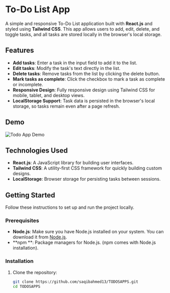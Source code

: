 # To-Do List App

A simple and responsive To-Do List application built with **React.js** and styled using **Tailwind CSS**. This app allows users to add, edit, delete, and toggle tasks, and all tasks are stored locally in the browser's local storage.

## Features

- **Add tasks**: Enter a task in the input field to add it to the list.
- **Edit tasks**: Modify the task's text directly in the list.
- **Delete tasks**: Remove tasks from the list by clicking the delete button.
- **Mark tasks as complete**: Click the checkbox to mark a task as complete or incomplete.
- **Responsive Design**: Fully responsive design using Tailwind CSS for mobile, tablet, and desktop views.
- **LocalStorage Support**: Task data is persisted in the browser's local storage, so tasks remain even after a page refresh.

## Demo

![Todo App Demo](./https://todoxapps.netlify.app/)

## Technologies Used

- **React.js**: A JavaScript library for building user interfaces.
- **Tailwind CSS**: A utility-first CSS framework for quickly building custom designs.
- **LocalStorage**: Browser storage for persisting tasks between sessions.

## Getting Started

Follow these instructions to set up and run the project locally.

### Prerequisites

- **Node.js**: Make sure you have Node.js installed on your system. You can download it from [Node.js](https://nodejs.org/).
- **npm **: Package managers for Node.js. (npm comes with Node.js installation).

### Installation

1. Clone the repository:
   ```bash
   git clone https://github.com/saqibahmed13/TODOSAPPS.git
   cd TODOSAPPS
   
